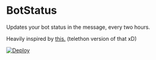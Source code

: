 # BotStatus
Updates your bot status in the message, every two hours.

Heavily inspired by [this.](https://github.com/odysseusmax/bug-free-broccoli) (telethon version of that xD)

[![Deploy](https://www.herokucdn.com/deploy/button.svg)](https://heroku.com/deploy)
